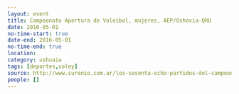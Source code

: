 ```yaml
---
layout: event 
title: Campeonato Apertura de Voleibol, mujeres, AEP/Oshovia-QRU
date: 2016-05-01
no-time-start: true
date-end: 2016-05-01
no-time-end: true
location: 
category: ushuaia
tags: [deportes,voley]
source: http://www.surenio.com.ar/los-sesenta-ocho-partidos-del-campeonato-apertura-2016/
people: []
---
```

